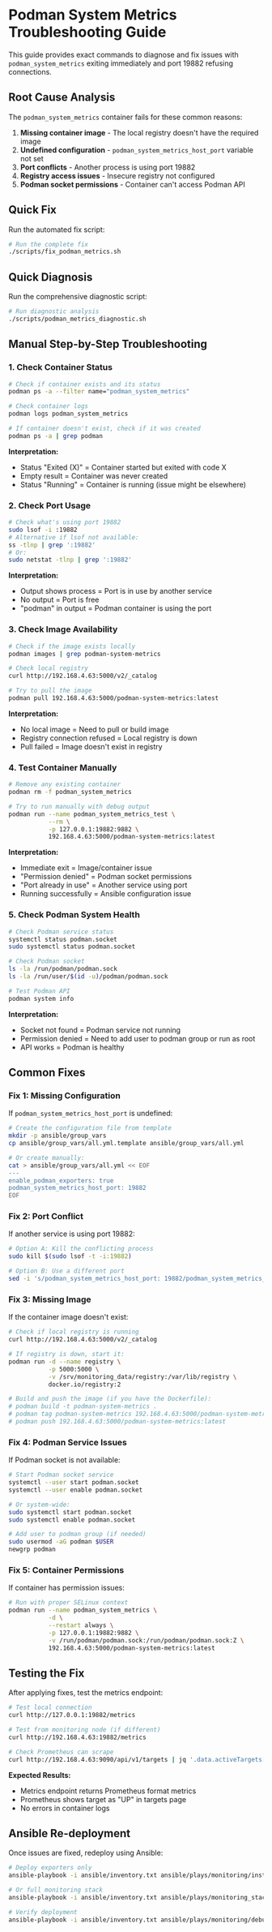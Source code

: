 # Podman System Metrics Troubleshooting Guide

This guide provides exact commands to diagnose and fix issues with `podman_system_metrics` exiting immediately and port 19882 refusing connections.

## Root Cause Analysis

The `podman_system_metrics` container fails for these common reasons:
1. **Missing container image** - The local registry doesn't have the required image
2. **Undefined configuration** - `podman_system_metrics_host_port` variable not set
3. **Port conflicts** - Another process is using port 19882
4. **Registry access issues** - Insecure registry not configured
5. **Podman socket permissions** - Container can't access Podman API

## Quick Fix

Run the automated fix script:
```bash
# Run the complete fix
./scripts/fix_podman_metrics.sh
```

## Quick Diagnosis

Run the comprehensive diagnostic script:
```bash
# Run diagnostic analysis
./scripts/podman_metrics_diagnostic.sh
```

## Manual Step-by-Step Troubleshooting

### 1. Check Container Status
```bash
# Check if container exists and its status
podman ps -a --filter name="podman_system_metrics"

# Check container logs
podman logs podman_system_metrics

# If container doesn't exist, check if it was created
podman ps -a | grep podman
```

**Interpretation:**
- Status "Exited (X)" = Container started but exited with code X
- Empty result = Container was never created
- Status "Running" = Container is running (issue might be elsewhere)

### 2. Check Port Usage
```bash
# Check what's using port 19882
sudo lsof -i :19882
# Alternative if lsof not available:
ss -tlnp | grep ':19882'
# Or:
sudo netstat -tlnp | grep ':19882'
```

**Interpretation:**
- Output shows process = Port is in use by another service
- No output = Port is free
- "podman" in output = Podman container is using the port

### 3. Check Image Availability
```bash
# Check if the image exists locally
podman images | grep podman-system-metrics

# Check local registry
curl http://192.168.4.63:5000/v2/_catalog

# Try to pull the image
podman pull 192.168.4.63:5000/podman-system-metrics:latest
```

**Interpretation:**
- No local image = Need to pull or build image
- Registry connection refused = Local registry is down
- Pull failed = Image doesn't exist in registry

### 4. Test Container Manually
```bash
# Remove any existing container
podman rm -f podman_system_metrics

# Try to run manually with debug output
podman run --name podman_system_metrics_test \
           --rm \
           -p 127.0.0.1:19882:9882 \
           192.168.4.63:5000/podman-system-metrics:latest
```

**Interpretation:**
- Immediate exit = Image/container issue
- "Permission denied" = Podman socket permissions
- "Port already in use" = Another service using port
- Running successfully = Ansible configuration issue

### 5. Check Podman System Health
```bash
# Check Podman service status
systemctl status podman.socket
sudo systemctl status podman.socket

# Check Podman socket
ls -la /run/podman/podman.sock
ls -la /run/user/$(id -u)/podman/podman.sock

# Test Podman API
podman system info
```

**Interpretation:**
- Socket not found = Podman service not running
- Permission denied = Need to add user to podman group or run as root
- API works = Podman is healthy

## Common Fixes

### Fix 1: Missing Configuration
If `podman_system_metrics_host_port` is undefined:
```bash
# Create the configuration file from template
mkdir -p ansible/group_vars
cp ansible/group_vars/all.yml.template ansible/group_vars/all.yml

# Or create manually:
cat > ansible/group_vars/all.yml << EOF
---
enable_podman_exporters: true
podman_system_metrics_host_port: 19882
EOF
```

### Fix 2: Port Conflict
If another service is using port 19882:
```bash
# Option A: Kill the conflicting process
sudo kill $(sudo lsof -t -i:19882)

# Option B: Use a different port
sed -i 's/podman_system_metrics_host_port: 19882/podman_system_metrics_host_port: 19883/' ansible/group_vars/all.yml
```

### Fix 3: Missing Image
If the container image doesn't exist:
```bash
# Check if local registry is running
curl http://192.168.4.63:5000/v2/_catalog

# If registry is down, start it:
podman run -d --name registry \
           -p 5000:5000 \
           -v /srv/monitoring_data/registry:/var/lib/registry \
           docker.io/registry:2

# Build and push the image (if you have the Dockerfile):
# podman build -t podman-system-metrics .
# podman tag podman-system-metrics 192.168.4.63:5000/podman-system-metrics:latest
# podman push 192.168.4.63:5000/podman-system-metrics:latest
```

### Fix 4: Podman Service Issues
If Podman socket is not available:
```bash
# Start Podman socket service
systemctl --user start podman.socket
systemctl --user enable podman.socket

# Or system-wide:
sudo systemctl start podman.socket
sudo systemctl enable podman.socket

# Add user to podman group (if needed)
sudo usermod -aG podman $USER
newgrp podman
```

### Fix 5: Container Permissions
If container has permission issues:
```bash
# Run with proper SELinux context
podman run --name podman_system_metrics \
           -d \
           --restart always \
           -p 127.0.0.1:19882:9882 \
           -v /run/podman/podman.sock:/run/podman/podman.sock:Z \
           192.168.4.63:5000/podman-system-metrics:latest
```

## Testing the Fix

After applying fixes, test the metrics endpoint:
```bash
# Test local connection
curl http://127.0.0.1:19882/metrics

# Test from monitoring node (if different)
curl http://192.168.4.63:19882/metrics

# Check Prometheus can scrape
curl http://192.168.4.63:9090/api/v1/targets | jq '.data.activeTargets[] | select(.labels.job=="podman_system_metrics")'
```

**Expected Results:**
- Metrics endpoint returns Prometheus format metrics
- Prometheus shows target as "UP" in targets page
- No errors in container logs

## Ansible Re-deployment

Once issues are fixed, redeploy using Ansible:
```bash
# Deploy exporters only
ansible-playbook -i ansible/inventory.txt ansible/plays/monitoring/install_exporters.yaml

# Or full monitoring stack
ansible-playbook -i ansible/inventory.txt ansible/plays/monitoring_stack.yaml

# Verify deployment
ansible-playbook -i ansible/inventory.txt ansible/plays/monitoring/debug_collect.yaml
```